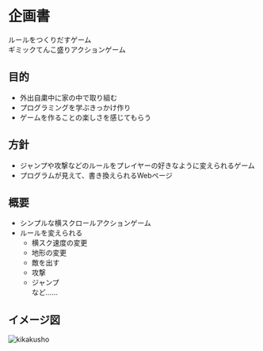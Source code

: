 企画書
============
ルールをつくりだすゲーム  
ギミックてんこ盛りアクションゲーム  

⽬的
------------
* 外出⾃粛中に家の中で取り組む  
* プログラミングを学ぶきっかけ作り  
* ゲームを作ることの楽しさを感じてもらう  

⽅針
------------
* ジャンプや攻撃などのルールをプレイヤーの好きなように変えられるゲーム  
* プログラムが⾒えて、書き換えられるWebページ  

概要
------------
* シンプルな横スクロールアクションゲーム  
* ルールを変えられる  
    * 横スク速度の変更  
    * 地形の変更  
    * 敵を出す  
    * 攻撃  
    * ジャンプ  
    など……

イメージ図
------------
![kikakusho](https://photos.app.goo.gl/yConqdFWyBGBhv1SA)



